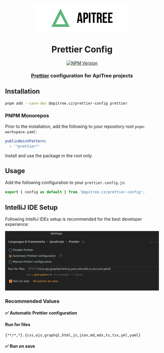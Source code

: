 <div align="center">

<a href="https://github.com/ApiTreeCZ">
<img alt="ApiTree s.r.o." src="../../public/apitree-logo.png" width="308" />
</a>

# Prettier Config

[![NPM Version](https://img.shields.io/npm/v/%40apitree.cz%2Fprettier-config)](https://www.npmjs.com/package/@apitree.cz/prettier-config)

### [Prettier](https://prettier.io) configuration for ApiTree projects

</div>

## Installation

```bash
pnpm add --save-dev @apitree.cz/prettier-config prettier
```

### PNPM Monorepos

Prior to the installation, add the following to your repository root `pnpm-workspace.yaml`:

```yaml
publicHoistPattern:
  - '*prettier*'
```

Install and use the package in the root only.

## Usage

Add the following configuration to your `prettier.config.js`:

```javascript
export { config as default } from '@apitree.cz/prettier-config';
```

## IntelliJ IDE Setup

Following IntelliJ IDEs setup is recommended for the best developer experience:

<img alt="IntelliJ Prettier Setup" src="../../public/intellij-prettier-setup.png" width="730" />

### Recommended Values

#### ✅ Automatic Prettier configuration

#### Run for files

```
{**/*,*}.{css,ejs,graphql,html,js,json,md,mdx,ts,tsx,yml,yaml}
```

#### ✅ Run on save
